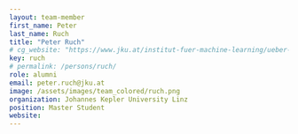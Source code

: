 ```yaml
---
layout: team-member
first_name: Peter
last_name: Ruch
title: "Peter Ruch"
# cg_website: "https://www.jku.at/institut-fuer-machine-learning/ueber-uns/team/peter-ruch-msc/" #remove to show person directly on data-vis page
key: ruch
# permalink: /persons/ruch/
role: alumni
email: peter.ruch@jku.at
image: /assets/images/team_colored/ruch.png
organization: Johannes Kepler University Linz
position: Master Student
website: 
---
```

